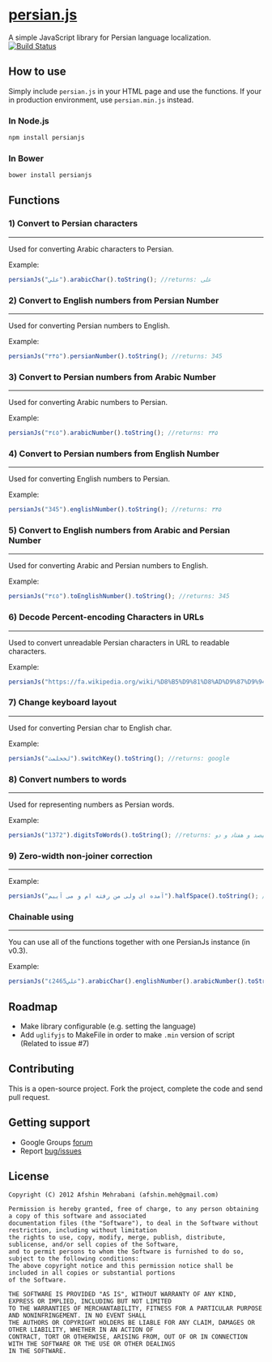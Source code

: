 # [persian.js](http://usablica.github.io/persian.js/)
A simple JavaScript library for Persian language localization.  
[![Build Status](https://travis-ci.org/usablica/persian.js.svg?branch=master)](https://travis-ci.org/usablica/persian.js)

## How to use
Simply include `persian.js` in your HTML page and use the functions.
If your in production environment, use `persian.min.js` instead.

### In Node.js
```bash
npm install persianjs
```
### In Bower
```bash
bower install persianjs
```

## Functions

### 1) Convert to Persian characters
----------
Used for converting Arabic characters to Persian.

Example:
```javascript
persianJs("علي").arabicChar().toString(); //returns: علی
```

### 2) Convert to English numbers from Persian Number
----------
Used for converting Persian numbers to English.

Example:
```javascript
persianJs("۳۴۵").persianNumber().toString(); //returns: 345
```

### 3) Convert to Persian numbers from Arabic Number
----------
Used for converting Arabic numbers to Persian.

Example:
```javascript
persianJs("٣٤٥").arabicNumber().toString(); //returns: ۳۴۵
```

### 4) Convert to Persian numbers from English Number
----------
Used for converting English numbers to Persian.

Example:
```javascript
persianJs("345").englishNumber().toString(); //returns: ۳۴۵
```

### 5) Convert to English numbers from Arabic and Persian Number
----------
Used for converting Arabic and Persian numbers to English.

Example:
```javascript
persianJs("٣٤٥").toEnglishNumber().toString(); //returns: 345
```

### 6) Decode Percent-encoding Characters in URLs
----------
Used to convert unreadable Persian characters in URL to readable characters.

Example:
```javascript
persianJs("https://fa.wikipedia.org/wiki/%D8%B5%D9%81%D8%AD%D9%87%D9%94_%D8%A7%D8%B5%D9%84%DB%8C").fixURL().toString(); //returns https://fa.wikipedia.org/wiki/صفحهٔ_اصلی
```

### 7) Change keyboard layout
----------
Used for converting Persian char to English char.

Example:
```javascript
persianJs("لخخلمث").switchKey().toString(); //returns: google
```

### 8) Convert numbers to words
----------
Used for representing numbers as Persian words.

Example:
```javascript
persianJs("1372").digitsToWords().toString(); //returns: یک هزار و سیصد و هفتاد و دو
```

### 9) Zero-width non-joiner correction
----------
Example:
```javascript
persianJs("آمده ای ولی من رفته ام و می آییم").halfSpace().toString(); //returns: آمده‌ای ولی من رفته‌ام و می‌آییم
```

### Chainable using
----------
You can use all of the functions together with one PersianJs instance (in v0.3).

Example:
```javascript
persianJs("علي٤2465").arabicChar().englishNumber().arabicNumber().toString(); //returns: علی۴۲۴۶۵
```

## Roadmap
- Make library configurable (e.g. setting the language)
- Add `uglifyjs` to MakeFile in order to make `.min` version of script (Related to issue #7)

## Contributing

This is a open-source project. Fork the project, complete the code and send pull request.

## Getting support

- Google Groups [forum](http://groups.google.com/group/persianJs)
- Report [bug/issues](https://github.com/usablica/persian.js/issues)

## License

    Copyright (C) 2012 Afshin Mehrabani (afshin.meh@gmail.com)

    Permission is hereby granted, free of charge, to any person obtaining a copy of this software and associated
    documentation files (the "Software"), to deal in the Software without restriction, including without limitation
    the rights to use, copy, modify, merge, publish, distribute, sublicense, and/or sell copies of the Software,
    and to permit persons to whom the Software is furnished to do so, subject to the following conditions:
    The above copyright notice and this permission notice shall be included in all copies or substantial portions
    of the Software.

    THE SOFTWARE IS PROVIDED "AS IS", WITHOUT WARRANTY OF ANY KIND, EXPRESS OR IMPLIED, INCLUDING BUT NOT LIMITED
    TO THE WARRANTIES OF MERCHANTABILITY, FITNESS FOR A PARTICULAR PURPOSE AND NONINFRINGEMENT. IN NO EVENT SHALL
    THE AUTHORS OR COPYRIGHT HOLDERS BE LIABLE FOR ANY CLAIM, DAMAGES OR OTHER LIABILITY, WHETHER IN AN ACTION OF
    CONTRACT, TORT OR OTHERWISE, ARISING FROM, OUT OF OR IN CONNECTION WITH THE SOFTWARE OR THE USE OR OTHER DEALINGS
    IN THE SOFTWARE.
